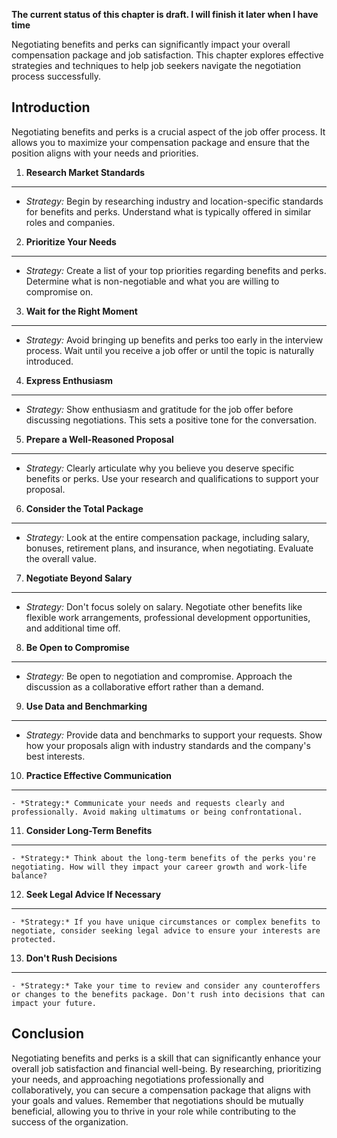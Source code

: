 **The current status of this chapter is draft. I will finish it later when I have time**

Negotiating benefits and perks can significantly impact your overall compensation package and job satisfaction. This chapter explores effective strategies and techniques to help job seekers navigate the negotiation process successfully.

Introduction
------------

Negotiating benefits and perks is a crucial aspect of the job offer process. It allows you to maximize your compensation package and ensure that the position aligns with your needs and priorities.

1. **Research Market Standards**
--------------------------------

* *Strategy:* Begin by researching industry and location-specific standards for benefits and perks. Understand what is typically offered in similar roles and companies.

2. **Prioritize Your Needs**
----------------------------

* *Strategy:* Create a list of your top priorities regarding benefits and perks. Determine what is non-negotiable and what you are willing to compromise on.

3. **Wait for the Right Moment**
--------------------------------

* *Strategy:* Avoid bringing up benefits and perks too early in the interview process. Wait until you receive a job offer or until the topic is naturally introduced.

4. **Express Enthusiasm**
-------------------------

* *Strategy:* Show enthusiasm and gratitude for the job offer before discussing negotiations. This sets a positive tone for the conversation.

5. **Prepare a Well-Reasoned Proposal**
---------------------------------------

* *Strategy:* Clearly articulate why you believe you deserve specific benefits or perks. Use your research and qualifications to support your proposal.

6. **Consider the Total Package**
---------------------------------

* *Strategy:* Look at the entire compensation package, including salary, bonuses, retirement plans, and insurance, when negotiating. Evaluate the overall value.

7. **Negotiate Beyond Salary**
------------------------------

* *Strategy:* Don't focus solely on salary. Negotiate other benefits like flexible work arrangements, professional development opportunities, and additional time off.

8. **Be Open to Compromise**
----------------------------

* *Strategy:* Be open to negotiation and compromise. Approach the discussion as a collaborative effort rather than a demand.

9. **Use Data and Benchmarking**
--------------------------------

* *Strategy:* Provide data and benchmarks to support your requests. Show how your proposals align with industry standards and the company's best interests.

10. **Practice Effective Communication**
----------------------------------------

    - *Strategy:* Communicate your needs and requests clearly and professionally. Avoid making ultimatums or being confrontational.

11. **Consider Long-Term Benefits**
-----------------------------------

    - *Strategy:* Think about the long-term benefits of the perks you're negotiating. How will they impact your career growth and work-life balance?

12. **Seek Legal Advice If Necessary**
--------------------------------------

    - *Strategy:* If you have unique circumstances or complex benefits to negotiate, consider seeking legal advice to ensure your interests are protected.

13. **Don't Rush Decisions**
----------------------------

    - *Strategy:* Take your time to review and consider any counteroffers or changes to the benefits package. Don't rush into decisions that can impact your future.

Conclusion
----------

Negotiating benefits and perks is a skill that can significantly enhance your overall job satisfaction and financial well-being. By researching, prioritizing your needs, and approaching negotiations professionally and collaboratively, you can secure a compensation package that aligns with your goals and values. Remember that negotiations should be mutually beneficial, allowing you to thrive in your role while contributing to the success of the organization.

